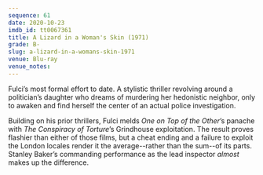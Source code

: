 ```yaml
---
sequence: 61
date: 2020-10-23
imdb_id: tt0067361
title: A Lizard in a Woman's Skin (1971)
grade: B-
slug: a-lizard-in-a-womans-skin-1971
venue: Blu-ray
venue_notes:
---
```


Fulci’s most formal effort to date. A stylistic thriller revolving around a politician’s daughter who dreams of murdering her hedonistic neighbor, only to awaken and find herself the center of an actual police investigation.

<!-- end -->

Building on his prior thrillers, Fulci melds <span data-imdb-id="tt0065148">_One on Top of the Other_</span>’s panache with <span data-imdb-id="tt0064073">_The Conspiracy of Torture_</span>’s Grindhouse exploitation. The result proves flashier than either of those films, but a cheat ending and a failure to exploit the London locales render it the average--rather than the sum--of its parts. Stanley Baker’s commanding performance as the lead inspector _almost_ makes up the difference.
